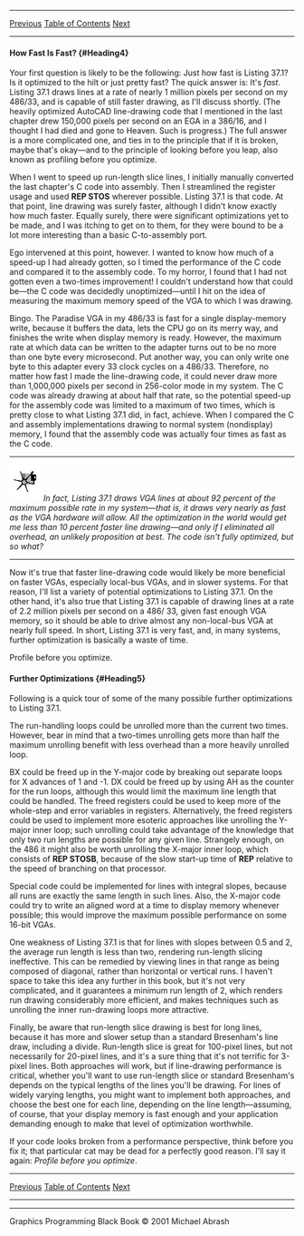  ------------------------ --------------------------------- --------------------
  [Previous](37-01.html)   [Table of Contents](index.html)   [Next](38-01.html)
  ------------------------ --------------------------------- --------------------

#### How Fast Is Fast? {#Heading4}

Your first question is likely to be the following: Just how fast is
Listing 37.1? Is it optimized to the hilt or just pretty fast? The quick
answer is: It's *fast*. Listing 37.1 draws lines at a rate of nearly 1
million pixels per second on my 486/33, and is capable of still faster
drawing, as I'll discuss shortly. (The heavily optimized AutoCAD
line-drawing code that I mentioned in the last chapter drew 150,000
pixels per second on an EGA in a 386/16, and I thought I had died and
gone to Heaven. Such is progress.) The full answer is a more complicated
one, and ties in to the principle that if it is broken, maybe that's
okay—and to the principle of looking before you leap, also known as
profiling before you optimize.

When I went to speed up run-length slice lines, I initially manually
converted the last chapter's C code into assembly. Then I streamlined
the register usage and used **REP STOS** wherever possible. Listing 37.1
is that code. At that point, line drawing was surely faster, although I
didn't know exactly how much faster. Equally surely, there were
significant optimizations yet to be made, and I was itching to get on to
them, for they were bound to be a lot more interesting than a basic
C-to-assembly port.

Ego intervened at this point, however. I wanted to know how much of a
speed-up I had already gotten, so I timed the performance of the C code
and compared it to the assembly code. To my horror, I found that I had
not gotten even a two-times improvement! I couldn't understand how that
could be—the C code was decidedly unoptimized—until I hit on the idea of
measuring the maximum memory speed of the VGA to which I was drawing.

Bingo. The Paradise VGA in my 486/33 is fast for a single display-memory
write, because it buffers the data, lets the CPU go on its merry way,
and finishes the write when display memory is ready. However, the
maximum rate at which data can be written to the adapter turns out to be
no more than one byte every microsecond. Put another way, you can only
write one byte to this adapter every 33 clock cycles on a 486/33.
Therefore, no matter how fast I made the line-drawing code, it could
never draw more than 1,000,000 pixels per second in 256-color mode in my
system. The C code was already drawing at about half that rate, so the
potential speed-up for the assembly code was limited to a maximum of two
times, which is pretty close to what Listing 37.1 did, in fact, achieve.
When I compared the C and assembly implementations drawing to normal
system (nondisplay) memory, I found that the assembly code was actually
four times as fast as the C code.

  ------------------- ------------------------------------------------------------------------------------------------------------------------------------------------------------------------------------------------------------------------------------------------------------------------------------------------------------------------------------------------------------------------------------------
  ![](images/i.jpg)   *In fact, Listing 37.1 draws VGA lines at about 92 percent of the maximum possible rate in my system—that is, it draws very nearly as fast as the VGA hardware will allow. All the optimization in the world would get me less than 10 percent faster line drawing—and only if I eliminated all overhead, an unlikely proposition at best. The code isn't fully optimized, but so what?*
  ------------------- ------------------------------------------------------------------------------------------------------------------------------------------------------------------------------------------------------------------------------------------------------------------------------------------------------------------------------------------------------------------------------------------

Now it's true that faster line-drawing code would likely be more
beneficial on faster VGAs, especially local-bus VGAs, and in slower
systems. For that reason, I'll list a variety of potential optimizations
to Listing 37.1. On the other hand, it's also true that Listing 37.1 is
capable of drawing lines at a rate of 2.2 million pixels per second on a
486/ 33, given fast enough VGA memory, so it should be able to drive
almost any non-local-bus VGA at nearly full speed. In short, Listing
37.1 is very fast, and, in many systems, further optimization is
basically a waste of time.

Profile before you optimize.

#### Further Optimizations {#Heading5}

Following is a quick tour of some of the many possible further
optimizations to Listing 37.1.

The run-handling loops could be unrolled more than the current two
times. However, bear in mind that a two-times unrolling gets more than
half the maximum unrolling benefit with less overhead than a more
heavily unrolled loop.

BX could be freed up in the Y-major code by breaking out separate loops
for X advances of 1 and -1. DX could be freed up by using AH as the
counter for the run loops, although this would limit the maximum line
length that could be handled. The freed registers could be used to keep
more of the whole-step and error variables in registers. Alternatively,
the freed registers could be used to implement more esoteric approaches
like unrolling the Y-major inner loop; such unrolling could take
advantage of the knowledge that only two run lengths are possible for
any given line. Strangely enough, on the 486 it might also be worth
unrolling the X-major inner loop, which consists of **REP STOSB**,
because of the slow start-up time of **REP** relative to the speed of
branching on that processor.

Special code could be implemented for lines with integral slopes,
because all runs are exactly the same length in such lines. Also, the
X-major code could try to write an aligned word at a time to display
memory whenever possible; this would improve the maximum possible
performance on some 16-bit VGAs.

One weakness of Listing 37.1 is that for lines with slopes between 0.5
and 2, the average run length is less than two, rendering run-length
slicing ineffective. This can be remedied by viewing lines in that range
as being composed of diagonal, rather than horizontal or vertical runs.
I haven't space to take this idea any further in this book, but it's not
very complicated, and it guarantees a minimum run length of 2, which
renders run drawing considerably more efficient, and makes techniques
such as unrolling the inner run-drawing loops more attractive.

Finally, be aware that run-length slice drawing is best for long lines,
because it has more and slower setup than a standard Bresenham's line
draw, including a divide. Run-length slice is great for 100-pixel lines,
but not necessarily for 20-pixel lines, and it's a sure thing that it's
not terrific for 3-pixel lines. Both approaches will work, but if
line-drawing performance is critical, whether you'll want to use
run-length slice or standard Bresenham's depends on the typical lengths
of the lines you'll be drawing. For lines of widely varying lengths, you
might want to implement both approaches, and choose the best one for
each line, depending on the line length—assuming, of course, that your
display memory is fast enough and your application demanding enough to
make that level of optimization worthwhile.

If your code looks broken from a performance perspective, think before
you fix it; that particular cat may be dead for a perfectly good reason.
I'll say it again: *Profile before you optimize*.

  ------------------------ --------------------------------- --------------------
  [Previous](37-01.html)   [Table of Contents](index.html)   [Next](38-01.html)
  ------------------------ --------------------------------- --------------------

* * * * *

Graphics Programming Black Book © 2001 Michael Abrash
